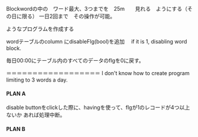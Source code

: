 Blockwordの中の　ワード最大、3つまでを　25m　　見れる　ようにする（その日に限る）
一日2回まで　その操作が可能。

ようなプログラムを作成する

wordテーブルのcolumn にdisableFlg(bool)を追加　
if it is 1, disabling word block.

毎日00:00にテーブル内のすべてのデータのflgを0に戻す。


＝＝＝＝＝＝＝＝＝＝＝＝＝＝＝＝＝＝
I don't know how to create program limiting to 3 words a day.

#### PLAN A

disable buttonをclickした際に、havingを使って、flgが1のレコードが4つ以上ないか
あれば処理中断。

#### PLAN B




